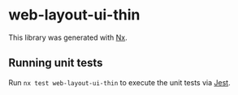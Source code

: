 # web-layout-ui-thin

This library was generated with [Nx](https://nx.dev).

## Running unit tests

Run `nx test web-layout-ui-thin` to execute the unit tests via [Jest](https://jestjs.io).
